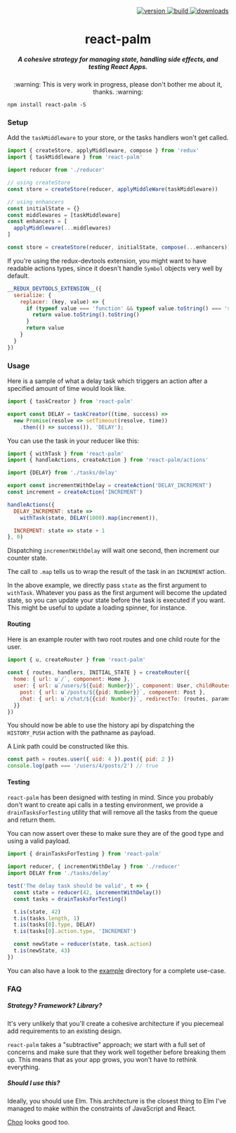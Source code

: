 <p align="right">
  <a href="https://npmjs.org/package/react-palm">
    <img src="https://img.shields.io/npm/v/react-palm.svg?style=flat-square" alt="version" />
  </a>
  <a href="https://travis-ci.org/btford/react-palm">
    <img src="https://img.shields.io/travis/btford/react-palm/master.svg?style=flat-square" alt="build" />
  </a>
  <a href="https://npmjs.org/package/react-palm">
    <img src="https://img.shields.io/npm/dm/react-palm.svg?style=flat-square" alt="downloads" />
  </a>
</p>

<h1 align="center">react-palm</h1>
<h5 align="center">A cohesive strategy for managing state, handling side effects, and testing React Apps.</h5>

<p align="center">:warning: This is very work in progress, please don't bother me about it, thanks. :warning:</p>

    npm install react-palm -S

### Setup

Add the `taskMiddleware` to your store, or the tasks handlers won't get called.

```javascript
import { createStore, applyMiddleware, compose } from 'redux'
import { taskMiddleware } from 'react-palm'

import reducer from './reducer'

// using createStore
const store = createStore(reducer, applyMiddleWare(taskMiddleware))

// using enhancers
const initialState = {}
const middlewares = [taskMiddleware]
const enhancers = [
  applyMiddleware(...middlewares)
]

const store = createStore(reducer, initialState, compose(...enhancers))
```

If you're using the redux-devtools extension, you might want to have readable actions types,
since it doesn't handle `Symbol` objects very well by default.

```javascript
__REDUX_DEVTOOLS_EXTENSION__({
  serialize: {
    replacer: (key, value) => {
      if (typeof value === 'function' && typeof value.toString() === 'symbol') {
        return value.toString().toString()
      }
      return value
    }
  }
})
```

### Usage

Here is a sample of what a delay task which triggers an action after a
specified amount of time would look like.

```javascript
import { taskCreator } from 'react-palm'

export const DELAY = taskCreator((time, success) =>
  new Promise(resolve => setTimeout(resolve, time))
    .then(() => success()), 'DELAY');
```

You can use the task in your reducer like this:

```javascript
import { withTask } from 'react-palm'
import { handleActions, createAction } from 'react-palm/actions'

import {DELAY} from './tasks/delay'

export const incrementWithDelay = createAction('DELAY_INCREMENT')
const increment = createAction('INCREMENT')

handleActions({
  DELAY_INCREMENT: state =>
    withTask(state, DELAY(1000).map(increment)),

  INCREMENT: state => state + 1
}, 0)
```

Dispatching `incrementWithDelay` will wait one second, then increment our counter state.

The call to `.map` tells us to wrap the result of the task in an `INCREMENT` action.

In the above example, we directly pass `state` as the first argument to `withTask`.
Whatever you pass as the first argument will become the updated state, so you
can update your state before the task is executed if you want. This might be useful
to update a loading spinner, for instance.

#### Routing

Here is an example router with two root routes and one child route for the user.

```javascript
import { u, createRouter } from 'react-palm'

const { routes, handlers, INITIAL_STATE } = createRouter({
  home: { url: u`/`, component: Home },
  user: { url: u`/users/${{uid: Number}}`, component: User, childRoutes: {
    post: { url: u`/posts/${{pid: Number}}`, component: Post },
    chat: { url: u`/chat/${{cid: Number}}`, redirectTo: (routes, params) => routes.user(params) }
  }}
})
```

You should now be able to use the history api by dispatching the `HISTORY_PUSH`
action with the pathname as payload.

A Link path could be constructed like this.

```javascript
const path = routes.user({ uid: 4 }).post({ pid: 2 })
console.log(path === '/users/4/posts/2') // true
```

#### Testing

`react-palm` has been designed with testing in mind. Since you probably don't want
to create api calls in a testing environment, we provide a `drainTasksForTesting`
utility that will remove all the tasks from the queue and return them.

You can now assert over these to make sure they are of the good type and using a
valid payload.

```javascript
import { drainTasksForTesting } from 'react-palm'

import reducer, { incrementWithDelay } from './reducer'
import DELAY from './tasks/delay'

test('The delay task should be valid', t => {
  const state = reducer(42, incrementWithDelay())
  const tasks = drainTasksForTesting()

  t.is(state, 42)
  t.is(tasks.length, 1)
  t.is(tasks[0].type, DELAY)
  t.is(tasks[0].action.type, 'INCREMENT')

  const newState = reducer(state, task.action)
  t.is(newState, 43)
})
```

You can also have a look to the [example](./example) directory for a complete
use-case.

### FAQ

##### Strategy? Framework? Library?

It's very unlikely that you'll create a cohesive architecture if you piecemeal add requirements to
an existing design.

`react-palm` takes a "subtractive" approach; we start with a full set of concerns and make sure
that they work well together before breaking them up.
This means that as your app grows, you won't have to rethink everything.

##### Should I use this?

Ideally, you should use Elm. This architecture is the closest thing to Elm I've managed to
make within the constraints of JavaScript and React.

[Choo](https://github.com/yoshuawuyts/choo) looks good too.
